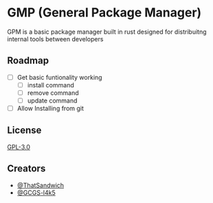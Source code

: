 
# GMP (General Package Manager)

GPM is a basic package manager built in rust designed for distribuitng internal tools between developers

## Roadmap

- [ ] Get basic funtionality working
  - [ ] install command
  - [ ] remove command
  - [ ] update command
- [ ] Allow Installing from git

## License

[GPL-3.0](https://choosealicense.com/licenses/gpl-3.0/)

## Creators

- [@ThatSandwich](https://www.github.com/TotallyThatSandwich)
- [@GCGS-l4k5](https://www.github.com/GCGS-l4k5)
